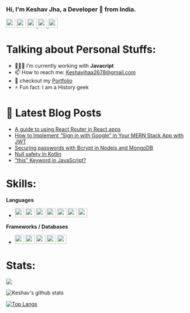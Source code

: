 ### Hi, I'm Keshav Jha, a Developer 🚀 from India.
<p>
<a href="https://twitter.com/keshavkumar2678"><img src="https://aleen42.github.io/badges/src/twitter.svg" height=25></a> 
<a href="https://medium.com/@keshavjhaa2678"><img src="https://aleen42.github.io/badges/src/medium.svg" height=25></a> 
<a href="https://www.linkedin.com/in/keshavjha007/"><img src="https://img.shields.io/badge/linkedin-%230077B5.svg?&style=for-the-badge&logo=linkedin&logoColor=white" height=25>
<a href="https://www.instagram.com/rylexr/"><img src="https://img.shields.io/badge/instagram-%23E4405F.svg?&style=for-the-badge&logo=instagram&logoColor=white" height=25>
<a href="https://stackoverflow.com/users/13107168/keshav-jha"><img src="https://aleen42.github.io/badges/src/stackoverflow.svg" height=25>
 </a> 
</p>
  
# Talking about Personal Stuffs:

- 👨🏽‍💻 I’m currently working with **Javacript**
- 📫 How to reach me: Keshavjhaa2678@gmail.com 
- 👋  checkout my <a href="https://keshavjha.netlify.app">Portfolio</a>
- ⚡ Fun fact: I am a History geek

# 📩 Latest Blog Posts 
<!-- BLOG-POST-LIST:START -->
- [A guide to using React Router in React apps](https://rylexr2678.hashnode.dev/a-guide-to-using-react-router-in-react-apps)
- [How to Implement “Sign in with Google” in Your MERN Stack App with JWT](https://rylexr2678.hashnode.dev/how-to-implement-sign-in-with-google-in-your-mern-stack-app-with-jwt)
- [Securing passwords with Bcrypt in Nodejs and MongoDB](https://rylexr2678.hashnode.dev/securing-passwords-with-bcrypt-in-nodejs-and-mongodb)
- [Null safety In Kotlin](https://rylexr2678.hashnode.dev/null-safety-in-kotlin)
- [“this” Keyword in JavaScript?](https://rylexr2678.hashnode.dev/this-keyword-in-javascript)
<!-- BLOG-POST-LIST:END -->

# Skills:

**Languages**
 * <img src ="https://img.shields.io/badge/python-%233776AB.svg?&style=flat-square&logo=python&logoColor=white" height=25> <img src ="https://camo.githubusercontent.com/d423cf12cc9ec53976db472d8844305e3f324418/68747470733a2f2f696d672e736869656c64732e696f2f62616467652f2d4a6176615363726970742d626c61636b3f7374796c653d666c61742d737175617265266c6f676f3d6a617661736372697074" height=25> <img src ="https://img.shields.io/badge/kotlin-%230095D5.svg?&style=for-the-badge&logo=kotlin&logoColor=white" height=25> <img src ="https://img.shields.io/badge/c++%20-%2300599C.svg?&style=for-the-badge&logo=c%2B%2B&logoColor=white" height=25> <img src ="https://img.shields.io/badge/html5%20-%23E34F26.svg?&style=for-the-badge&logo=html5&logoColor=white" height=25> <img src ="https://img.shields.io/badge/css3%20-%231572B6.svg?&style=for-the-badge&logo=css3&logoColor=white" height=25> <img src ="https://img.shields.io/badge/java-%23ED8B00.svg?&style=for-the-badge&logo=java&logoColor=white" height=25> 
 
**Frameworks / Databases**
* <img src="https://camo.githubusercontent.com/137a7a0f28f9e326bcc81a5a0bd853c86435143774c15642d827a5788e778667/68747470733a2f2f696d672e736869656c64732e696f2f62616467652f2d52656163742d626c61636b3f7374796c653d666c61742d737175617265266c6f676f3d7265616374" height=25> <img src="https://camo.githubusercontent.com/cec92673ea713fa89ba2ae2033daf5851f6f39393ff5b93231aa707d424638d9/68747470733a2f2f696d672e736869656c64732e696f2f62616467652f2d4e6f64656a732d626c61636b3f7374796c653d666c61742d737175617265266c6f676f3d4e6f64652e6a73" height=25> <img src="https://camo.githubusercontent.com/392fa71fd2737088b6d21ba33f3d2fb6e1ac7c61142cdbe56c1d688ecf781ab8/68747470733a2f2f696d672e736869656c64732e696f2f62616467652f2d4d6f6e676f44422d626c61636b3f7374796c653d666c61742d737175617265266c6f676f3d6d6f6e676f6462" height=25> <img src="https://camo.githubusercontent.com/e3c72ff8c616617254d1b5303370700edfdb9942/68747470733a2f2f696d672e736869656c64732e696f2f62616467652f626f6f7473747261702532302d2532333536334437432e7376673f267374796c653d666f722d7468652d6261646765266c6f676f3d626f6f747374726170266c6f676f436f6c6f723d7768697465" height=25> <img src="https://camo.githubusercontent.com/6ce7b11ba5b6b3933921ffe85e01f993c54da51b/68747470733a2f2f696d672e736869656c64732e696f2f62616467652f73716c6974652d2532333037343035652e7376673f267374796c653d666f722d7468652d6261646765266c6f676f3d73716c697465266c6f676f436f6c6f723d7768697465" height=25>

 # Stats:
 
![](http://estruyf-github.azurewebsites.net/api/VisitorHit?user=keshav304&repo=github-visitors-badge&countColorcountColor&countColor=%237B1E7A)

![Keshav's github stats](https://github-readme-stats.vercel.app/api?username=keshav304&show_icons=true&theme=radical)

[![Top Langs](https://github-readme-stats.vercel.app/api/top-langs/?username=keshav304&layout=compact)](https://github.com/keshav304/keshav304)
